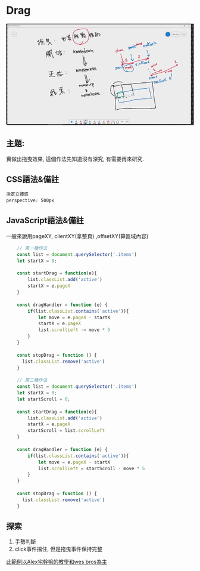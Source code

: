 # Drag

![](./ccc.png)

## 主題:

實做出拖曳效果, 這個作法先知道沒有深究, 有需要再來研究.

## CSS語法&備註

```CSS
決定立體感
perspective: 500px
```

## JavaScript語法&備註

一般來說用pageXY, clientXY(拿整頁) ,offsetXY(算區域內容)

```JavaScript
    // 第一種作法
    const list = document.querySelector('.items')
    let startX = 0; 

    const startDrag = function(e){
        list.classList.add('active')
        startX = e.pageX 
    }

    const dragHandler = function (e) {
        if(list.classList.contains('active')){
            let move = e.pageX - startX
            startX = e.pageX
            list.scrollLeft -= move * 5
        }
    }

    const stopDrag = function () {
      list.classList.remove('active')
    }

    // 第二種作法
    const list = document.querySelector('.items')
    let startX = 0; 
    let startScroll = 0; 

    const startDrag = function(e){
        list.classList.add('active')
        startX = e.pageX 
        startScroll = list.scrollLeft
    }

    const dragHandler = function (e) {
        if(list.classList.contains('active')){
            let move = e.pageX - startX
            list.scrollLeft = startScroll - move * 5
        }
    }

    const stopDrag = function () {
      list.classList.remove('active')
    }

```

## 探索

1. 手勢判斷
2. click事件擋住, 但是拖曳事件保持完整


[此範例以Alex宅幹嘛的教學和wes bros為主](https://www.youtube.com/watch?v=Opw1XH2eGb4&t=7s)
